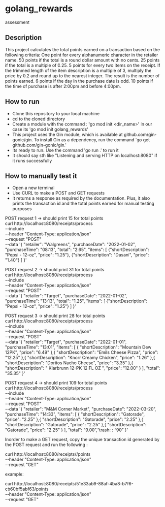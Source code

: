 # golang_rewards
assessment

## Description
This project calculates the total points earned on a transaction based on the following criteria:
    One point for every alphanumeric character in the retailer name.
    50 points if the total is a round dollar amount with no cents.
    25 points if the total is a multiple of 0.25.
    5 points for every two items on the receipt.
    If the trimmed length of the item description is a multiple of 3, multiply the price by 0.2 and round up to the nearest integer. The result is the number of points earned.
    6 points if the day in the purchase date is odd.
    10 points if the time of purchase is after 2:00pm and before 4:00pm.

## How to run
- Clone this repository to your local machine
- cd to the cloned directory 
- Create a module with the command : 'go mod init <dir_name>' In our case its 'go mod init golang_rewards'
- This project uses the Gin module, which is available at github.com/gin-gonic/gin. To install Gin as a dependency, run the command 'go get github.com/gin-gonic/gin.'
- Its ready to run. Use the command 'go run .' to run it
- It should say sth like "Listening and serving HTTP on localhost:8080" if it runs successfully

## How to manually test it
- Open a new terminal
- Use CURL to make a POST and GET requests
- It returns a response as required by the documentation. Plus, it also prints the transaction id and the total points earned for manual testing purposes

POST request 1 -> should print 15 for total points \
curl http://localhost:8080/receipts/process \
    --include \
    --header "Content-Type: application/json" \
    --request "POST" \
    --data '{
    "retailer": "Walgreens",
    "purchaseDate": "2022-01-02",
    "purchaseTime": "08:13",
    "total": "2.65",
    "items": [
        {"shortDescription": "Pepsi - 12-oz", "price": "1.25"},
        {"shortDescription": "Dasani", "price": "1.40"}
    ]
}'


POST request 2 -> should print 31 for total points \
curl http://localhost:8080/receipts/process \
    --include \
    --header "Content-Type: application/json" \
    --request "POST" \
    --data '{
    "retailer": "Target",
    "purchaseDate": "2022-01-02",
    "purchaseTime": "13:13",
    "total": "1.25",
    "items": [
        {"shortDescription": "Pepsi - 12-oz", "price": "1.25"}
    ]
}'


POST request 3 -> should print 28 for total points \
curl http://localhost:8080/receipts/process \
    --include \
    --header "Content-Type: application/json" \
    --request "POST" \
    --data '{
  "retailer": "Target",
  "purchaseDate": "2022-01-01",
  "purchaseTime": "13:01",
  "items": [
    {
      "shortDescription": "Mountain Dew 12PK",
      "price": "6.49"
    },{
      "shortDescription": "Emils Cheese Pizza",
      "price": "12.25"
    },{
      "shortDescription": "Knorr Creamy Chicken",
      "price": "1.26"
    },{
      "shortDescription": "Doritos Nacho Cheese",
      "price": "3.35"
    },{
      "shortDescription": "   Klarbrunn 12-PK 12 FL OZ  ",
      "price": "12.00"
    }
  ],
  "total": "35.35"
}'


POST request 4 -> should print 109 for total points \
curl http://localhost:8080/receipts/process \
    --include \
    --header "Content-Type: application/json" \
    --request "POST" \
    --data '{
"retailer": "M&M Corner Market",
  "purchaseDate": "2022-03-20",
  "purchaseTime": "14:33",
  "items": [
    {
      "shortDescription": "Gatorade",
      "price": "2.25"
    },{
      "shortDescription": "Gatorade",
      "price": "2.25"
    },{
      "shortDescription": "Gatorade",
      "price": "2.25"
    },{
      "shortDescription": "Gatorade",
      "price": "2.25"
    }
  ],
  "total": "9.00”,“trash: : “90”
}'


Inorder to make a GET request, copy the unique transaction id generated by the POST request and run the following :

curl http://localhost:8080/receipts/<unique transaction ID>/points \
    --header "Content-Type: application/json" \
    --request "GET"

example: 

curl http://localhost:8080/receipts/51e33ab9-88af-4ba8-b7f6-cb60bf5abf63/points \
    --header "Content-Type: application/json" \
    --request "GET"
